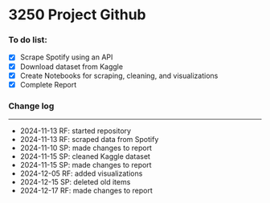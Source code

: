 # 3250 Project Github

### To do list:

- [x] Scrape Spotify using an API
- [x] Download dataset from Kaggle
- [x] Create Notebooks for scraping, cleaning, and visualizations
- [x] Complete Report

### Change log

---

- 2024-11-13 RF: started repository
- 2024-11-13 RF: scraped data from Spotify
- 2024-11-10 SP: made changes to report
- 2024-11-15 SP: cleaned Kaggle dataset
- 2024-11-15 SP: made changes to report
- 2024-12-05 RF: added visualizations
- 2024-12-15 SP: deleted old items
- 2024-12-17 RF: made changes to report

